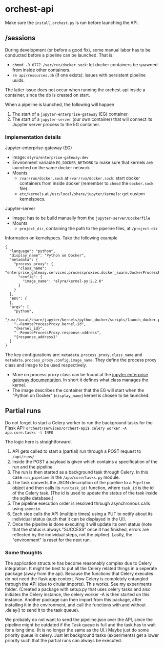 # orchest-api

Make sure the `install_orchest.py` is run before launching the API.

## /sessions

During development (or before a good fix), some manual labor has to be conducted before a pipeline
can be launched. That is:

- `chmod -R 0777 /var/run/docker.sock`: let docker containers be spawned from inside other containers.
- `rm api/resources.db` (if one exists): issues with persistent pipeline uuids.

The latter issue does not occur when running the orchest-api inside a container, since the db is
created on start.

When a pipeline is launched, the following will happen

1. The start of a `jupyter-enterprise-gateway` (EG) container.
2. The start of a `jupyter-server` (our own container) that will connect its Jupyter server process to the EG container.

### Implementation details

Jupyter-enterprise-gateway (EG)

- Image: `elyra/enterprise-gateway:dev`
- Environment variable `EG_DOCKER_NETWORK` to make sure that kernels are launched on the same docker network
- Mounts
  - `/var/run/docker.sock` at `/var/run/docker.sock`: start docker containers from inside docker (remember to `chmod` the `docker.sock` file).
  - `etc/kernels` at `/usr/local/share/jupyter/kernels`: get custom kernelspecs.

Jupyter-server

- Image: has to be build manually from the `jupyter-server/Dockerfile`
- Mounts
  - `project_dir`, containing the path to the pipeline files, at `/project-dir`

Information on kernelspecs. Take the following example

```
{
  "language": "python",
  "display_name": "Python on Docker",
  "metadata": {
    "process_proxy": {
      "class_name": "enterprise_gateway.services.processproxies.docker_swarm.DockerProcessProxy",
      "config": {
        "image_name": "elyra/kernel-py:2.2.0"
      }
    }
  },
  "env": {
  },
  "argv": [
    "python",
    "/usr/local/share/jupyter/kernels/python_docker/scripts/launch_docker.py",
    "--RemoteProcessProxy.kernel-id",
    "{kernel_id}",
    "--RemoteProcessProxy.response-address",
    "{response_address}"
  ]
}
```

The key configurations are: `metadata.process_proxy.class_name` and
`metadata.process_proxy.config.image_name`. They define the process proxy class and image to be used
respectively.

- More on process proxy class can be found at the [jupyter enterprise gateway documentation](https://jupyter-enterprise-gateway.readthedocs.io/en/latest/system-architecture.html#process-proxy). In short it defines what class manages the kernel.
- The image describes the container that the EG will start when the "Python on Docker" (`display_name`) kernel is chosen to be launched.

## Partial runs

Do not forget to start a Celery worker to run the background tasks for the Flask API:
`orchest/services/orchest-api$ celery worker -A app.core.tasks -l INFO`

The logic here is straightforward.

1. API gets called to start a (partial) run through a POST request to `/api/runs/`
2. Inside the POST a payload is given which contains a specification of the run and the pipeline.
3. The run is then started as a background task through Celery. In this case `run_pipeline` in the
   `/app/core/tasks.py` module.
4. The task converts the JSON description of the pipeline to a `Pipeline` object and then calls its
   `run(task_id)` function, where `task_id` is the id of the Celery task. (The id is used to update
   the status of the task inside the sqlite database.)
5. The pipeline execution order is resolved through asynchronous calls using `asyncio`.
6. Each step calls the API (multiple times) using a PUT to notify about its individual status (such
   that it can be displayed in the UI).
7. Once the pipeline is done executing it will update its own status (note that the status is always
   "SUCCESS" once it has finished, errors are reflected by the individual steps, not the pipline).
   Lastly, the "environment" is reset for the next run.

### Some thoughts

The application structure has become reasonably complex due to Celery integration. It might be best
to put all the Celery related things in a seperate package (away from the api). Because the
functions that Celery executes do not need the flask app context. Now Celery is completely entangled
through the API (due to cirular imports).
This works. See my experiments folder. (Created a package with setup.py that uses celery tasks and
also initiates the Celery instance, the celery worker -A is then started on this instance. Another
package can then import from this package, after installing it in the environment, and call the
functions with and without .delay() to send it to the task queue).

We probably do not want to send the pipeline.json over the API, since the pipeline might be outdated
if the Task queue is full and the task has to wait for a long time. (It is no longer the same as the
UI.) Maybe just do some priority queue in celery. Just let background tasks (experiments) get a
lower priority such that the partial runs can always be executed.
